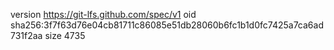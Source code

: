 version https://git-lfs.github.com/spec/v1
oid sha256:3f7f63d76e04cb81711c86085e51db28060b6fc1b1d0fc7425a7ca6ad731f2aa
size 4735
